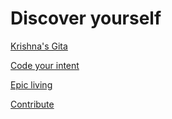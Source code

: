 # Discover yourself

[Krishna's Gita](krishna-gita.md)

[Code your intent](coding.md)

[Epic living](epic-living.md)

[Contribute](contribute.md)
